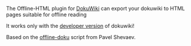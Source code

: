 The Offline-HTML plugin for [DokuWiki](http://wiki.splitbrain.org/wiki:dokuwiki) can export your dokuwiki to HTML pages suitable for offline reading

It works only with the [developer version](http://wiki.splitbrain.org/wiki:development#getting_the_devel-code) of dokuwiki!

Based on the [offline-doku](http://sourceforge.net/project/showfiles.php?group_id=109345&package_id=161552) script from Pavel Shevaev.
